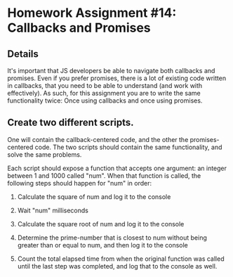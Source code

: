 # Homework Assignment #14: Callbacks and Promises

## Details
 
It's important that JS developers be able to navigate both callbacks and promises. Even if you prefer promises, there is a lot of existing code written in callbacks, that you need to be able to understand (and work with effectively). As such, for this assignment you are to write the same functionality twice: Once using callbacks and once using promises.

## Create two different scripts. 
One will contain the callback-centered code, and the other the promises-centered code. The two scripts should contain the same functionality, and solve the same problems.

Each script should expose a function that accepts one argument: an integer between 1 and 1000 called "num". When that function is called, the following steps should happen for "num" in order:

1. Calculate the square of num and log it to the console

2. Wait "num" milliseconds

3. Calculate the square root of num and log it to the console

4. Determine the prime-number that is closest to num without being greater than or equal to num, and then log it to the console

5. Count the total elapsed time from when the original function was called until the last step was completed, and log that to the console as well.


